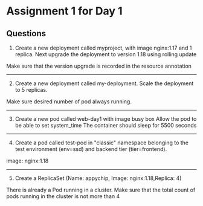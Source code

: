 # Assignment 1 for Day 1

## Questions
1. Create a new deployment called myproject, with image nginx:1.17 and 1 replica. Next upgrade the
deployment to version 1.18 using rolling update


Make sure that the version
upgrade is recorded in the resource annotation

---

2. Create a new deployment called
my-deployment. Scale the deployment to 5 replicas.

Make sure desired number of pod always
running.

---

3. Create a new pod called web-day1 with image busy box
Allow the pod to be able to set system_time
The container should sleep for 5500 seconds

---

4. Create a pod called test-pod in
"classic" namespace belonging to the test environment (env=ssd) and
backend tier (tier=frontend).

image: nginx:1.18

---

5. Create a ReplicaSet (Name: appychip, Image: nginx:1.18,Replica: 4)

There is already a Pod running in a
cluster.
Make sure that the total count of pods
running in the cluster is not more than 4